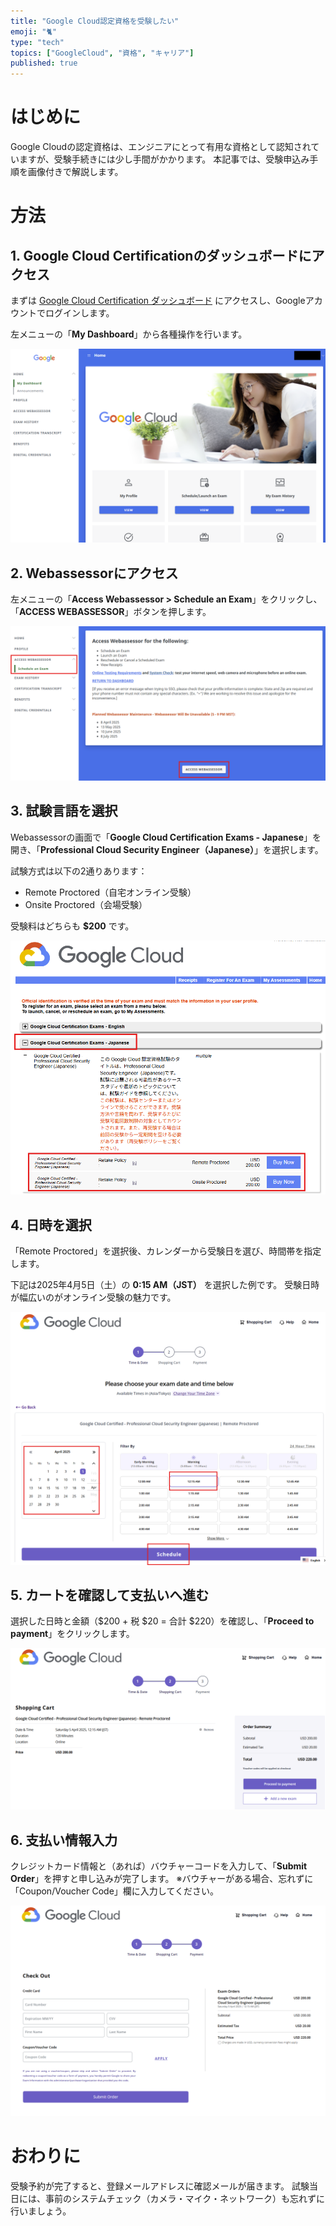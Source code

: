 ```yaml
---
title: "Google Cloud認定資格を受験したい"
emoji: "🐈"
type: "tech"
topics: ["GoogleCloud", "資格", "キャリア"]
published: true
---
```


# はじめに

Google Cloudの認定資格は、エンジニアにとって有用な資格として認知されていますが、受験手続きには少し手間がかかります。
本記事では、受験申込み手順を画像付きで解説します。

# 方法

## 1. Google Cloud Certificationのダッシュボードにアクセス

まずは [Google Cloud Certification ダッシュボード](https://www.cloud.google.com/certification) にアクセスし、Googleアカウントでログインします。

左メニューの「**My Dashboard**」から各種操作を行います。

![ダッシュボード](/images/howto-regist-google-cloud-cert/1.png)

## 2. Webassessorにアクセス

左メニューの「**Access Webassessor > Schedule an Exam**」をクリックし、「**ACCESS WEBASSESSOR**」ボタンを押します。

![Webassessorアクセス](/images/howto-regist-google-cloud-cert/2.png)

## 3. 試験言語を選択

Webassessorの画面で「**Google Cloud Certification Exams - Japanese**」を開き、「**Professional Cloud Security Engineer（Japanese）**」を選択します。

試験方式は以下の2通りあります：

- Remote Proctored（自宅オンライン受験）
- Onsite Proctored（会場受験）

受験料はどちらも **$200** です。

![試験選択](/images/howto-regist-google-cloud-cert/3.png)

## 4. 日時を選択

「Remote Proctored」を選択後、カレンダーから受験日を選び、時間帯を指定します。

下記は2025年4月5日（土）の **0:15 AM（JST）** を選択した例です。
受験日時が幅広いのがオンライン受験の魅力です。

![日時選択](/images/howto-regist-google-cloud-cert/4.png)

## 5. カートを確認して支払いへ進む

選択した日時と金額（$200 + 税 $20 = 合計 $220）を確認し、「**Proceed to payment**」をクリックします。

![カート確認](/images/howto-regist-google-cloud-cert/5.png)

## 6. 支払い情報入力

クレジットカード情報と（あれば）バウチャーコードを入力して、「**Submit Order**」を押すと申し込みが完了します。
※バウチャーがある場合、忘れずに「Coupon/Voucher Code」欄に入力してください。

![支払い](/images/howto-regist-google-cloud-cert/6.png)

# おわりに

受験予約が完了すると、登録メールアドレスに確認メールが届きます。
試験当日には、事前のシステムチェック（カメラ・マイク・ネットワーク）も忘れずに行いましょう。